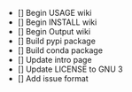 - [] Begin USAGE wiki
- [] Begin INSTALL wiki
- [] Begin Output wiki
- [] Build pypi package
- [] Build conda package
- [] Update intro page
- [] Update LICENSE to GNU 3
- [] Add issue format
